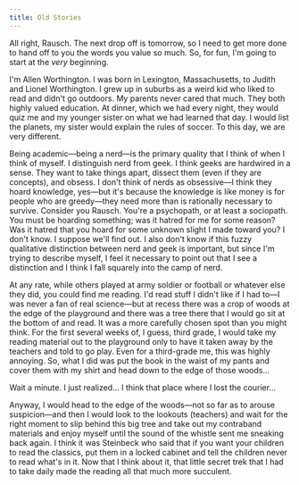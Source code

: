 ```yaml
---
title: Old Stories
---
```

All right, Rausch. The next drop off is tomorrow, so I need to get more done to hand off to you the words you value so much. So, for fun, I'm going to start at the *very* beginning.

I'm Allen Worthington. I was born in Lexington, Massachusetts, to Judith and Lionel Worthington. I grew up in suburbs as a weird kid who liked to read and didn't go outdoors. My parents never cared that much. They both highly valued education. At dinner, which we had every night, they would quiz me and my younger sister on what we had learned that day. I would list the planets, my sister would explain the rules of soccer. To this day, we are very different.

Being academic—being a nerd—is the primary quality that I think of when I think of myself. I distinguish nerd from geek. I think geeks are hardwired in a sense. They want to take things apart, dissect them (even if they are concepts), and obsess. I don't think of nerds as obsessive—I think they hoard knowledge, yes—but it's because the knowledge is like money is for people who are greedy—they need more than is rationally necessary to survive. Consider you Rausch. You're a psychopath, or at least a sociopath. You must be hoarding something; was it hatred for me for some reason? Was it hatred that you hoard for some unknown slight I made toward you? I don't know. I suppose we'll find out. I also don't know if this fuzzy qualitative distinction between nerd and geek is important, but since I'm trying to describe myself, I feel it necessary to point out that I see a distinction and I think I fall squarely into the camp of nerd.

At any rate, while others played at army soldier or football or whatever else they did, you could find me reading. I'd read stuff I didn't like if I had to—I was never a fan of real science—but at recess there was a crop of woods at the edge of the playground and there was a tree there that I would go sit at the bottom of and read. It was a more carefully chosen spot than you might think. For the first several weeks of, I guess, third grade, I would take my reading material out to the playground only to have it taken away by the teachers and told to go play. Even for a third-grade me, this was highly annoying. So, what I did was put the book in the waist of my pants and cover them with my shirt and head down to the edge of those woods...

Wait a minute. I just realized... I think that place where I lost the courier...

Anyway, I would head to the edge of the woods—not so far as to arouse suspicion—and then I would look to the lookouts (teachers) and wait for the right moment to slip behind this big tree and take out my contraband materials and enjoy myself until the sound of the whistle sent me sneaking back again. I think it was Steinbeck who said that if you want your children to read the classics, put them in a locked cabinet and tell the children never to read what's in it. Now that I think about it, that little secret trek that I had to take daily made the reading all that much more succulent.